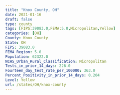 ```yaml
---
title: "Knox County, OH"
date: 2021-01-16
draft: false
type: county
tags: [FIPS:39083.0,FEMA:5.0,Micropolitan,Yellow]
categories: [OH]
County: Knox County
State: OH
FIPS: 39083.0
FEMA_Region: 5.0
Population: 62322.0
NCHS_Urban_Rural_Classification: Micropolitan
Tests_in_prior_14_days: 226.0
Fourteen_day_test_rate_per_100000: 363.0
Percent_Positivity_in_prior_14_days: 0.204
Level: Yellow
url: /states/OH/knox-county
---
```



